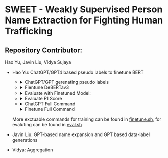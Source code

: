 # SWEET - Weakly Supervised Person Name Extraction for Fighting Human Trafficking

## Repository Contributor: 
Hao Yu, Javin Liu, Vidya Sujaya

- Hao Yu: ChatGPT/GPT4 based pseudo labels to finetune BERT
    - <details>
        <summary>ChatGPT/GPT gerenating pseudo labels</summary>
        
        PreCondition: ```export OPENAI_API_KEY='yourkey'```
        Usage: 
        ```
        openai_infer.py [-h] [--data DATA] [--save_path SAVE_PATH]
                      [--model {gpt4,gpt3.5,davinci,D,Curie,C,Babbage,B,Ada,A}] [--prompt PROMPT]
                      [--result_column RESULT_COLUMN] [--verbose]

        optional arguments:
            -h, --help            show this help message and exit
            --data DATA           dataset-name | csv_file[have 'text' coloum]
            --save_path SAVE_PATH
            --model {gpt4,gpt3.5,davinci,D,Curie,C,Babbage,B,Ada,A}
            --prompt PROMPT       default: see code
            --result_column_name RESULT_COLUMN_NAME
            --verbose
        ```
        </detail>

    - <details>
        <summary>Fientune DeBERTav3</summary>

        Usage:
        ```
        python3 src/finetune.py 
            --data dataset-name | csv_file[have 'text' coloum]
            --label_column gpt_name gpt_location gpt_social_media
            --save_dir ./models
        ```
        </detail>

    - <details>
        <summary>Evaluate with Finetuned Model:</summary>

        Usage:
        ```
        python3 src/inference.py 
            --data dataset-name | csv_file[have 'text' coloum]
            --label_column gpt_name gpt_location gpt_social_media
            --save_path ./prediction/HT1K_finetune.csv
        ```
        </detail>

    - <details>
        <summary>Evaluate F1 Score</summary>

        Usage:
        ```
        python3 neat_metrics.py [-h] [--ground_truth GROUND_TRUTH]
                        [--ground_truth_column GROUND_TRUTH_COLUMN [GROUND_TRUTH_COLUMN ...]]
                        [--pred PRED]
                        [--prediction_column PREDICTION_COLUMN [PREDICTION_COLUMN ...]]

        Evaluate F1 score for each column in entity and token
        levels.

        optional arguments:
        -h, --help            show this help message and exit
        --ground_truth GROUND_TRUTH
                                Name and location of ground truth
                                CSV file.
        --ground_truth_column GROUND_TRUTH_COLUMN [GROUND_TRUTH_COLUMN ...]
                                Names of columns in ground truth
                                CSV file that contain the
                                entities.
        --pred PRED           Location of prediction CSV file.
        --prediction_column PREDICTION_COLUMN [PREDICTION_COLUMN ...]
                                Names of columns in prediction CSV
                                file that contain the entities.
        ```
        </detail>

    - <details>
        <summary>ChatGPT Full Command</summary>

        ```bash
        # ChatGPT on HTUnsup

        python3 src/openai_infer.py \
            --data ./data/HTUnsup.csv \
            --save_path ./results/HTUnsup_chatgpt.csv \
            --result_column chatgpt_response \
            --model gpt3.5
        
        # ChatGPT on HTName

        python3 src/openai_infer.py \
            --data ./data/HTName.csv \
            --save_path ./data/HTName_chatgpt.csv \
            --result_column chatgpt_response \
            --model gpt3.5

        python3 src/metrics.py \
            --ground_truth ./results/HTName_chatgpt.csv  \
            --ground_truth_column label \
            --prediction ./results/HTName_chatgpt.csv \
            --prediction_column gpt_name

        ```
        </details>
        
        <details>
        <summary>Finetune Full Command</summary>
        
        Reference: https://github.com/huggingface/peft#token-classification
        
        ### BaseCommand
        ```bash
        # Finetune:
        CUDA_VISIBLE_DEVICES=0 python3 src/finetune.py --base-model [model_name] --datasets wnut2017
        CUDA_VISIBLE_DEVICES=0 python3 src/finetune.py --base-model [model_name] --datasets HTUnsup

        # Evaluation:
        python3 src/finetune_evaluation.py \
            --base-model ./saved_models/deberta-v3-base-wnut2017/checkpoint-170 \
            --dataset wnut2017
            
        python3 src/finetune_evaluation.py \
            --base-model ./saved_models/deberta-v3-base-HTUnsup/checkpoint-1540\
            --dataset HTUnsup
        ```

        ### BERT Series
        - DeBERTav3
            ```model_name = "microsoft/deberta-v3-base"```
        - RoBERTa
            ```model_name = "roberta-base"```
        - BERT
            ```model_name = "bert-base-uncased"```

        ### GPT Series
        - GPT2
            ```model_name = "gpt2"```
        - BLOOM-560M
            ```model_name = "bigscience/bloom-560m"```
        - OPT-350M
            ```model_name = "facebook/opt-350m"```

        </details>

    More exctuable commands for training can be found in [finetune.sh](./scripts/finetune.sh), for evaluting can be found in [eval.sh](./scripts/eval.sh)

- Javin Liu: GPT-based name expansion and GPT based data-label generations
- Vidya: Aggregation
